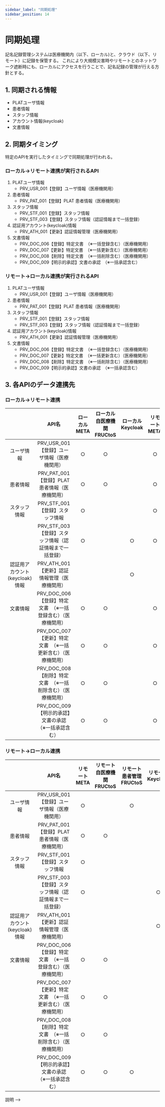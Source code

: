 ```yaml
---
sidebar_label: "同期処理"
sidebar_position: 14
---
```


# 同期処理

[//]: # (<!-- 概要説明)
記名記録管理システムは医療機関内（以下、ローカル)と、クラウド（以下、リモート）に記録を保管する。
これにより大規模災害時やリモートとのネットワーク遮断時にも、ローカルにアクセスを行うことで、記名記録の管理が行える方針とする。

## 1. 同期される情報
- PLATユーザ情報
- 患者情報
- スタッフ情報
- アカウント情報(keycloak)
- 文書情報

## 2. 同期タイミング
特定のAPIを実行したタイミングで同期処理が行われる。
### ローカル→リモート連携が実行されるAPI
1. PLATユーザ情報
   - PRV_USR_001【登録】ユーザ情報（医療機関用）  
2. 患者情報 
   - PRV_PAT_001【登録】PLAT 患者情報（医療機関用）
3. スタッフ情報 
   - PRV_STF_001【登録】スタッフ情報
   - PRV_STF_003【登録】スタッフ情報（認証情報まで一括登録）
4. 認証用アカウント(keycloak)情報
   - PRV_ATH_001【更新】認証情報管理（医療機関用）
5. 文書情報
   - PRV_DOC_006【登録】特定文書　（※一括登録含む）（医療機関用）
   - PRV_DOC_007【更新】特定文書　（※一括更新含む）（医療機関用）
   - PRV_DOC_008【削除】特定文書　（※一括削除含む）（医療機関用）
   - PRV_DOC_009【明示的承認】文書の承認　（※一括承認含む）

### リモート→ローカル連携が実行されるAPI
1. PLATユーザ情報
   - PRV_USR_001【登録】ユーザ情報（医療機関用）
2. 患者情報
   - PRV_PAT_001【登録】PLAT 患者情報（医療機関用）
3. スタッフ情報
   - PRV_STF_001【登録】スタッフ情報
   - PRV_STF_003【登録】スタッフ情報（認証情報まで一括登録）
4. 認証用アカウント(keycloak)情報
   - PRV_ATH_001【更新】認証情報管理（医療機関用）
5. 文書情報
   - PRV_DOC_006【登録】特定文書　（※一括登録含む）（医療機関用）
   - PRV_DOC_007【更新】特定文書　（※一括更新含む）（医療機関用）
   - PRV_DOC_008【削除】特定文書　（※一括削除含む）（医療機関用）
   - PRV_DOC_009【明示的承認】文書の承認　（※一括承認含む）

## 3. 各APIのデータ連携先
### ローカル→リモート連携

| | API名 | ローカルMETA | ローカル自医療機関FRUCtoS | ローカルKeycloak | リモートMETA | リモート自医療機関FRUCtoS | リモート患者管理FRUCtoS | リモートKeycloak |
|:--:|:---:|:---:|:---:|:---:|:---:|:---:|:---:|:---:|
|ユーザ情報|PRV_USR_001【登録】ユーザ情報（医療機関用）|○|○| |○|○|○| |
|患者情報|PRV_PAT_001【登録】PLAT 患者情報（医療機関用）|○|○| |○|○| | |
|スタッフ情報|PRV_STF_001【登録】スタッフ情報|○| | |○| | | |
| |PRV_STF_003【登録】スタッフ情報（認証情報まで一括登録）|○| |○|○| | |○|
|認証用アカウント(keycloak)情報|PRV_ATH_001【更新】認証情報管理（医療機関用）| | |○| | | |○|
|文書情報|PRV_DOC_006【登録】特定文書　（※一括登録含む）（医療機関用）|○|○| |○|○| | |
| |PRV_DOC_007【更新】特定文書　（※一括更新含む）（医療機関用）|○|○| |○|○| | |
| |PRV_DOC_008【削除】特定文書　（※一括削除含む）（医療機関用）|○|○| |○|○| | |
| |PRV_DOC_009【明示的承認】文書の承認　（※一括承認含む）|○|○| |○|○|○| |

### リモート→ローカル連携

| | API名 | リモートMETA | リモート自医療機関FRUCtoS | リモート患者管理FRUCtoS | リモートKeycloak | ローカルMETA | ローカル医療機関FRUCtoS |ローカルKeycloak |
|:--:|:---:|:---:|:---:|:---:|:---:|:---:|:---:|:---:|
|ユーザ情報|PRV_USR_001【登録】ユーザ情報（医療機関用）|○| |○| |○|○| |
|患者情報|PRV_PAT_001【登録】PLAT 患者情報（医療機関用）|○|○| | |○|○| |
|スタッフ情報|PRV_STF_001【登録】スタッフ情報|○| | | |○| | |
| |PRV_STF_003【登録】スタッフ情報（認証情報まで一括登録）|○| | |○|○| |○|
|認証用アカウント(keycloak)情報|PRV_ATH_001【更新】認証情報管理（医療機関用）| | | |○| | |○|
|文書情報|PRV_DOC_006【登録】特定文書　（※一括登録含む）（医療機関用）|○|○| | |○|○| |
| |PRV_DOC_007【更新】特定文書　（※一括更新含む）（医療機関用）|○|○| | |○|○| |
| |PRV_DOC_008【削除】特定文書　（※一括削除含む）（医療機関用）|○|○| | |○|○| |
| |PRV_DOC_009【明示的承認】文書の承認　（※一括承認含む）|○|○|○| |○|○| |



説明 -->
